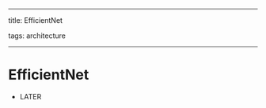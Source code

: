 
---

title: EfficientNet

tags: architecture 

---

# EfficientNet
- LATER
















































